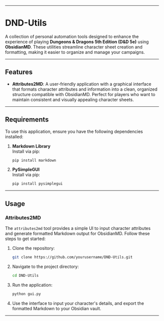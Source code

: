 
---

# DND-Utils

A collection of personal automation tools designed to enhance the experience of playing **Dungeons & Dragons 5th Edition (D&D 5e)** using **ObsidianMD**. These utilities streamline character sheet creation and formatting, making it easier to organize and manage your campaigns.

---

## Features

- **Attributes2MD**: A user-friendly application with a graphical interface that formats character attributes and information into a clean, organized structure compatible with ObsidianMD. Perfect for players who want to maintain consistent and visually appealing character sheets.

---

## Requirements

To use this application, ensure you have the following dependencies installed:

1. **Markdown Library**  
   Install via pip:  
   ```bash
   pip install markdown
   ```

2. **PySimpleGUI**  
   Install via pip:  
   ```bash
   pip install pysimplegui
   ```

---

## Usage

### Attributes2MD

The `attributes2md` tool provides a simple UI to input character attributes and generate formatted Markdown output for ObsidianMD. Follow these steps to get started:

1. Clone the repository:
   ```bash
   git clone https://github.com/yourusername/DND-Utils.git
   ```

2. Navigate to the project directory:
   ```bash
   cd DND-Utils
   ```

3. Run the application:
   ```bash
   python gui.py
   ```

4. Use the interface to input your character's details, and export the formatted Markdown to your Obsidian vault.

---


